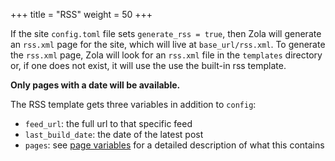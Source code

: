+++
title = "RSS"
weight = 50
+++

If the site `config.toml` file sets `generate_rss = true`, then Zola will
generate an `rss.xml` page for the site, which will live at `base_url/rss.xml`. To
generate the `rss.xml` page, Zola will look for an `rss.xml` file in the `templates`
directory or, if one does not exist, it will use the use the built-in rss template.

**Only pages with a date will be available.**

The RSS template gets three variables in addition to `config`:

- `feed_url`: the full url to that specific feed
- `last_build_date`: the date of the latest post
- `pages`: see [page variables](@/documentation/templates/pages-sections.md#page-variables) for
a detailed description of what this contains
